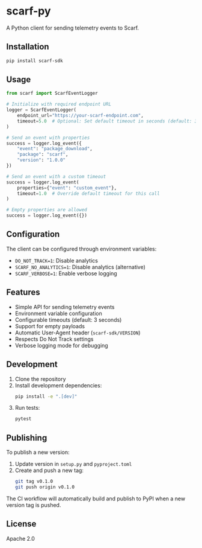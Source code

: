 # scarf-py

A Python client for sending telemetry events to Scarf.

## Installation

```bash
pip install scarf-sdk
```

## Usage

```python
from scarf import ScarfEventLogger

# Initialize with required endpoint URL
logger = ScarfEventLogger(
    endpoint_url="https://your-scarf-endpoint.com",
    timeout=5.0  # Optional: Set default timeout in seconds (default: 3.0)
)

# Send an event with properties
success = logger.log_event({
    "event": "package_download",
    "package": "scarf",
    "version": "1.0.0"
})

# Send an event with a custom timeout
success = logger.log_event(
    properties={"event": "custom_event"},
    timeout=1.0  # Override default timeout for this call
)

# Empty properties are allowed
success = logger.log_event({})
```

## Configuration

The client can be configured through environment variables:

- `DO_NOT_TRACK=1`: Disable analytics
- `SCARF_NO_ANALYTICS=1`: Disable analytics (alternative)
- `SCARF_VERBOSE=1`: Enable verbose logging

## Features

- Simple API for sending telemetry events
- Environment variable configuration
- Configurable timeouts (default: 3 seconds)
- Support for empty payloads
- Automatic User-Agent header (`scarf-sdk/VERSION`)
- Respects Do Not Track settings
- Verbose logging mode for debugging

## Development

1. Clone the repository
2. Install development dependencies:
   ```bash
   pip install -e ".[dev]"
   ```
3. Run tests:
   ```bash
   pytest
   ```

## Publishing

To publish a new version:

1. Update version in `setup.py` and `pyproject.toml`
2. Create and push a new tag:
   ```bash
   git tag v0.1.0
   git push origin v0.1.0
   ```

The CI workflow will automatically build and publish to PyPI when a new version tag is pushed.

## License

Apache 2.0